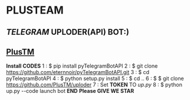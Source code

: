 # PLUSTEAM
_TELEGRAM_ **UPLODER(API) BOT:)**
------------------------------------------------------
[PlusTM](https://telegram.me/plustm)
------------------------------------------------------
**Install CODES**
1 : $ pip install pyTelegramBotAPI
2 : $ git clone https://github.com/eternnoir/pyTelegramBotAPI.git
3 : $ cd pyTelegramBotAPI
4 : $ python setup.py install
5 : $ cd ..
6 : $ $ git clone https://github.com/PlusTM/uploder
7 : Set **TOKEN** TO _up.py_
8 : $ python up.py --code launch bot
**END**
**Please GIVE WE STAR**
